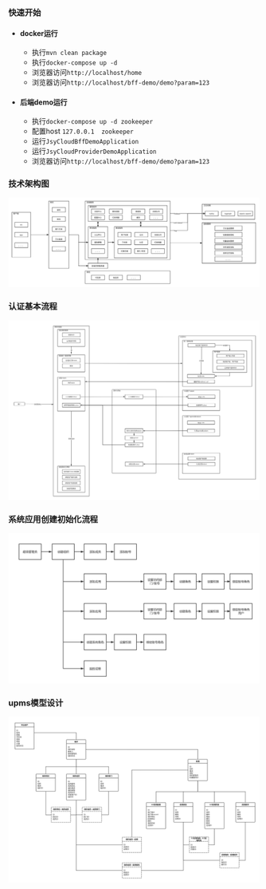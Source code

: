 ### 快速开始
- #### docker运行
  - 执行`mvn clean package`
  - 执行`docker-compose up -d`
  - 浏览器访问`http://localhost/home`
  - 浏览器访问`http://localhost/bff-demo/demo?param=123`

- #### 后端demo运行

  - 执行`docker-compose up -d zookeeper`
  - 配置host `127.0.0.1  zookeeper`
  - 运行`JsyCloudBffDemoApplication`
  - 运行`JsyCloudProviderDemoApplication`
  - 浏览器访问`http://localhost/bff-demo/demo?param=123`

### 技术架构图

![技术架构图](./tutorial/jsy-cloud-architecture.png)

### 认证基本流程

![认证基本流程](./tutorial/jsy-cloud-auth-flow.png)

### 系统应用创建初始化流程

![系统应用创建初始化流程](./tutorial/jsy-cloud-app-op-flow.png)

### upms模型设计

![upms模型设计](./tutorial/jsy-cloud-upms-model.png)
